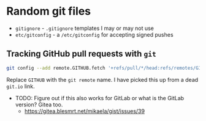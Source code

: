 # Random git files

- `gitignore` - `.gitignore` templates I may or may not use
- `etc/gitconfig` - a `/etc/gitconfig` for accepting signed pushes

## Tracking GitHub pull requests with `git`

```bash
git config --add remote.GITHUB.fetch '+refs/pull/*/head:refs/remotes/GITHUB/pr/*'
```

Replace `GITHUB` with the `git remote` name. I have picked this up from a
dead `git.io` link.

- TODO: Figure out if this also works for GitLab or what is the GitLab version?
  Gitea too.
  - https://gitea.blesmrt.net/mikaela/gist/issues/39

